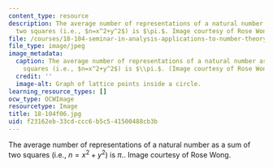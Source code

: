 ```yaml
---
content_type: resource
description: The average number of representations of a natural number as a sum of
  two squares (i.e., $n=x^2+y^2$) is $\pi.$. Image courtesy of Rose Wong.
file: /courses/18-104-seminar-in-analysis-applications-to-number-theory-fall-2006/f23162eb33cdccc6b5c541500488cb3b_18-104f06.jpg
file_type: image/jpeg
image_metadata:
  caption: The average number of representations of a natural number as a sum of two
    squares (i.e., $n=x^2+y^2$) is $\\pi.$. (Image courtesy of Rose Wong.)
  credit: ''
  image-alt: Graph of lattice points inside a circle.
learning_resource_types: []
ocw_type: OCWImage
resourcetype: Image
title: 18-104f06.jpg
uid: f23162eb-33cd-ccc6-b5c5-41500488cb3b
---
```

The average number of representations of a natural number as a sum of two squares (i.e., $n=x^2+y^2$) is $\pi.$. Image courtesy of Rose Wong.

